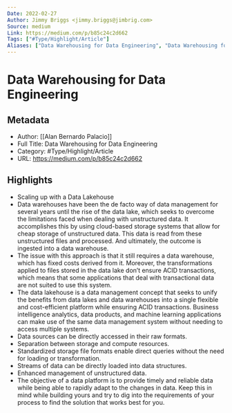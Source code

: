 ```yaml
---
Date: 2022-02-27
Author: Jimmy Briggs <jimmy.briggs@jimbrig.com>
Source: medium
Link: https://medium.com/p/b85c24c2d662
Tags: ["#Type/Highlight/Article"]
Aliases: ["Data Warehousing for Data Engineering", "Data Warehousing for Data Engineering"]
---
```

# Data Warehousing for Data Engineering

## Metadata
- Author: [[Alan Bernardo Palacio]]
- Full Title: Data Warehousing for Data Engineering
- Category: #Type/Highlight/Article
- URL: https://medium.com/p/b85c24c2d662

## Highlights
- Scaling up with a Data Lakehouse
- Data warehouses have been the de facto way of data management for several years until the rise of the data lake, which seeks to overcome the limitations faced when dealing with unstructured data. It accomplishes this by using cloud-based storage systems that allow for cheap storage of unstructured data. This data is read from these unstructured files and processed. And ultimately, the outcome is ingested into a data warehouse.
- The issue with this approach is that it still requires a data warehouse, which has fixed costs derived from it. Moreover, the transformations applied to files stored in the data lake don’t ensure ACID transactions, which means that some applications that deal with transactional data are not suited to use this system.
- The data lakehouse is a data management concept that seeks to unify the benefits from data lakes and data warehouses into a single flexible and cost-efficient platform while ensuring ACID transactions. Business intelligence analytics, data products, and machine learning applications can make use of the same data management system without needing to access multiple systems.
- Data sources can be directly accessed in their raw formats.
- Separation between storage and compute resources.
- Standardized storage file formats enable direct queries without the need for loading or transformation.
- Streams of data can be directly loaded into data structures.
- Enhanced management of unstructured data.
- The objective of a data platform is to provide timely and reliable data while being able to rapidly adapt to the changes in data. Keep this in mind while building yours and try to dig into the requirements of your process to find the solution that works best for you.
